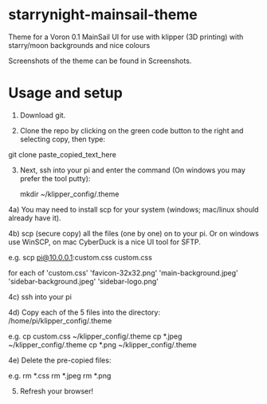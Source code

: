 # starrynight-mainsail-theme
Theme for a Voron 0.1 MainSail UI for use with klipper (3D printing) with starry/moon backgrounds and nice colours

Screenshots of the theme can be found in Screenshots.

# Usage and setup
1) Download git.

2) Clone the repo by clicking on the green code button to the right and selecting copy, then type:

git clone paste_copied_text_here

3) Next, ssh into your pi and enter the command (On windows you may prefer the tool putty):

   mkdir ~/klipper_config/.theme

4a) You may need to install scp for your system (windows; mac/linux should already have it).

4b) scp (secure copy) all the files (one by one) on to your pi.  Or on windows use WinSCP, on mac CyberDuck is a nice UI tool for SFTP.

e.g. scp pi@10.0.0.1:custom.css custom.css

for each of 'custom.css' 'favicon-32x32.png' 'main-background.jpeg' 'sidebar-background.jpeg' 'sidebar-logo.png'
  
4c) ssh into your pi

4d) Copy each of the 5 files into the directory: /home/pi/klipper_config/.theme

e.g. cp custom.css ~/klipper_config/.theme
     cp *.jpeg ~/klipper_config/.theme
     cp *.png ~/klipper_config/.theme

4e) Delete the pre-copied files:

e.g. rm *.css
     rm *.jpeg
     rm *.png

5) Refresh your browser!
